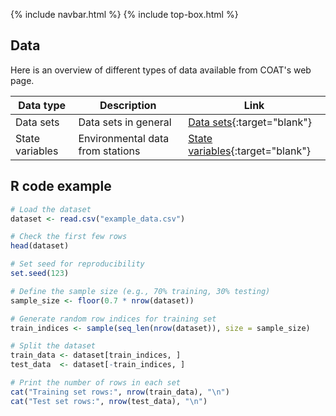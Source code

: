 {% include navbar.html %}  {% include top-box.html %}

## Data
Here is an overview of different types of data available from COAT's web page.

| Data type | Description | Link |
|----------|----------|----------|
| Data sets | Data sets in general | [Data sets](https://data.coat.no/dataset/){:target="blank"} |
| State variables | Environmental data from stations | [State variables](https://data.coat.no/state-variable/){:target="blank"} |


## R code example
```r
# Load the dataset
dataset <- read.csv("example_data.csv")

# Check the first few rows
head(dataset)

# Set seed for reproducibility
set.seed(123)

# Define the sample size (e.g., 70% training, 30% testing)
sample_size <- floor(0.7 * nrow(dataset))

# Generate random row indices for training set
train_indices <- sample(seq_len(nrow(dataset)), size = sample_size)

# Split the dataset
train_data <- dataset[train_indices, ]
test_data  <- dataset[-train_indices, ]

# Print the number of rows in each set
cat("Training set rows:", nrow(train_data), "\n")
cat("Test set rows:", nrow(test_data), "\n")
```
